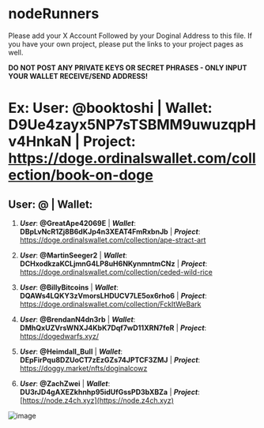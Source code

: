 # nodeRunners
Please add your X Account Followed by your Doginal Address to this file. If you have your own project, please put the links to your project pages as well.

**DO NOT POST ANY PRIVATE KEYS OR SECRET PHRASES - ONLY INPUT YOUR WALLET RECEIVE/SEND ADDRESS!**

# Ex: User: @booktoshi | Wallet: D9Ue4zayx5NP7sTSBMM9uwuzqpHv4HnkaN | Project: https://doge.ordinalswallet.com/collection/book-on-doge

## User: @          | Wallet: 

1. ***User***: **@GreatApe42069E** | ***Wallet***: **DBpLvNcR1Zj8B6dKJp4n3XEAT4FmRxbnJb** | ***Project***: https://doge.ordinalswallet.com/collection/ape-stract-art

2. ***User***: **@MartinSeeger2** | ***Wallet***: **DCHxodkzaKCLjmnG4LP8uH6NKynmntmCNz** | ***Project***: https://doge.ordinalswallet.com/collection/ceded-wild-rice

3. ***User***: **@BillyBitcoins** | ***Wallet***: **DQAWs4LQKY3zVmorsLHDUCV7LE5ox6rho6** | ***Project***: https://doge.ordinalswallet.com/collection/FckItWeBark

4. ***User***: **@BrendanN4dn3rb** | ***Wallet***: **DMhQxUZVrsWNXJ4KbK7Dqf7wD11XRN7feR** | ***Project***: https://dogedwarfs.xyz/

5.  ***User***: **@Heimdall_Bull** | ***Wallet***: **DEpFirPqu8DZUoCT7zEzGZs74JPTCF3ZMJ** | ***Project***: https://doggy.market/nfts/doginalcowz

6.  ***User***: **@ZachZwei** | ***Wallet***: **DU3rJD4gAXEZkhnhp95idUfGssPD3bXBZa** | ***Project***: [https://node.z4ch.xyz](https://node.z4ch.xyz)


![image](https://github.com/GreatApe42069/nodeRunners/assets/153969184/a5bff4cb-679c-45fa-bf67-097cecb4faa5)
